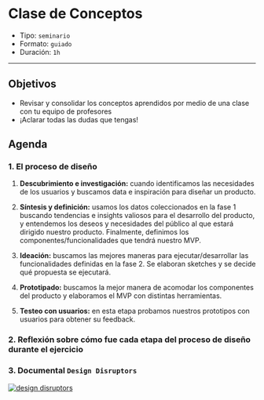 # Clase de Conceptos

- Tipo: `seminario`
- Formato: `guiado`
- Duración: `1h`

***

## Objetivos

- Revisar y consolidar los conceptos aprendidos por medio de una clase con tu
  equipo de profesores
- ¡Aclarar todas las dudas que tengas!

## Agenda

### 1. El proceso de diseño

1. **Descubrimiento e investigación:** cuando identificamos las necesidades de los usuarios y buscamos data e inspiración para diseñar un producto.
2. **Síntesis y definición:** usamos los datos coleccionados en la fase 1 buscando tendencias e insights valiosos para el desarrollo del producto, y entendemos los deseos y necesidades del público al que estará dirigido nuestro producto. Finalmente, definimos los componentes/funcionalidades que tendrá nuestro MVP.

3. **Ideación:** buscamos las mejores maneras para ejecutar/desarrollar las funcionalidades definidas en la fase 2. Se elaboran sketches y se decide qué propuesta se ejecutará.

4. **Prototipado:** buscamos la mejor manera de acomodar los componentes del producto y elaboramos el MVP con distintas herramientas.

5. **Testeo con usuarios:** en esta etapa probamos nuestros prototipos con usuarios para obtener su feedback.


### 2. Reflexión sobre cómo fue cada etapa del proceso de diseño durante el ejercicio 

### 3. Documental `Design Disruptors`

[![design disruptors](http://s3.amazonaws.com/blog.invisionapp.com/uploads/2015/09/dd-thumb.jpg)](https://www.youtube.com/watch?v=W4AViRgrgkU)
